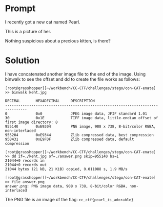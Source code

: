 # Prompt

I recently got a new cat named Pearl.

This is a picture of her.

Nothing suspicious about a precious kitten, is there?

# Solution

I have concatenated another image file to the end of the image. Using binwalk to see the offset and dd to create the file works as follows:

```
[root@grasshopper][~/workbench/CC-CTF/challenges/stego/con-CAT-enate]
>> binwalk keht.jpg

DECIMAL       HEXADECIMAL     DESCRIPTION
--------------------------------------------------------------------------------
0             0x0             JPEG image data, JFIF standard 1.01
30            0x1E            TIFF image data, little-endian offset of first image directory: 8
955140        0xE9304         PNG image, 908 x 738, 8-bit/color RGBA, non-interlaced
955204        0xE9344         Zlib compressed data, best compression
958431        0xE9FDF         Zlib compressed data, default compression

[root@grasshopper][~/workbench/CC-CTF/challenges/stego/con-CAT-enate]
>> dd if=./keht.jpg of=./answer.png skip=955140 bs=1
21044+0 records in
21044+0 records out
21044 bytes (21 kB, 21 KiB) copied, 0.011088 s, 1.9 MB/s

[root@grasshopper][~/workbench/CC-CTF/challenges/stego/con-CAT-enate]
>> file answer.png
answer.png: PNG image data, 908 x 738, 8-bit/color RGBA, non-interlaced
```

The PNG file is an image of the flag: `cc_ctf{pearl_is_adorable}`
